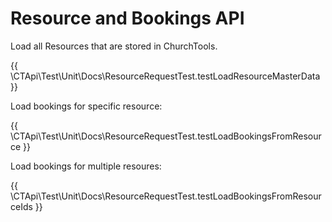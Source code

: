 # Resource and Bookings API

Load all Resources that are stored in ChurchTools.

{{ \CTApi\Test\Unit\Docs\ResourceRequestTest.testLoadResourceMasterData }}

Load bookings for specific resource:

{{ \CTApi\Test\Unit\Docs\ResourceRequestTest.testLoadBookingsFromResource }}

Load bookings for multiple resoures:

{{ \CTApi\Test\Unit\Docs\ResourceRequestTest.testLoadBookingsFromResourceIds }}
